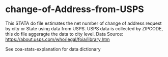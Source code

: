 # change-of-Address-from-USPS

This STATA do file estimates the net number of change of address request by city or State using data from USPS. USPS data is collected by ZIPCODE, this do file aggeragte the data to city level. 
Data Source: https://about.usps.com/who/legal/foia/library.htm

See coa-stats-explanation for data dictionary 
